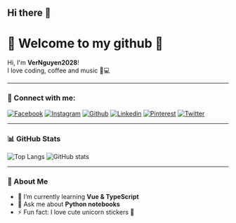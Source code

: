 ## Hi there 👋

<!--
**VerNguyen2028/VerNguyen2028** is a ✨ _special_ ✨ repository because its `README.md` (this file) appears on your GitHub profile.

Here are some ideas to get you started:

- 🔭 I’m currently working on ...
- 🌱 I’m currently learning ...
- 👯 I’m looking to collaborate on ...
- 🤔 I’m looking for help with ...
- 💬 Ask me about ...
- 📫 How to reach me: ...
- 😄 Pronouns: ...
- ⚡ Fun fact: ...
-->
# 🌸 Welcome to my github 🌸
Hi, I'm **VerNguyen2028**!  
I love coding, coffee and music 🦄💻

---

### 🔗 Connect with me:
[![Facebook](https://img.shields.io/badge/Facebook-1877F2?style=for-the-badge&logo=facebook&logoColor=white)](https://www.facebook.com/vu.nguyen.659088?locale=vi_VN)
[![Instagram](https://img.shields.io/badge/Instagram-E4405F?style=for-the-badge&logo=instagram&logoColor=white)](https://instagram.com/yourname)
[![Github](https://img.shields.io/badge/Github-000000?style=for-the-badge&logo=github&logoColor=white)](https://github.com/yourname)
[![Linkedin](https://img.shields.io/badge/LinkedIn-0077B5?style=for-the-badge&logo=linkedin&logoColor=white)](https://linkedin.com/in/yourname)
[![Pinterest](https://img.shields.io/badge/Pinterest-BD081C?style=for-the-badge&logo=pinterest&logoColor=white)](https://pinterest.com/yourname)
[![Twitter](https://img.shields.io/badge/Twitter-1DA1F2?style=for-the-badge&logo=twitter&logoColor=white)](https://twitter.com/yourname)

---

### 📊 GitHub Stats
![Top Langs](https://github-readme-stats.vercel.app/api/top-langs/?username=yourname&layout=compact&theme=radical)
![GitHub stats](https://github-readme-stats.vercel.app/api?username=yourname&show_icons=true&theme=radical)

---

### 🦄 About Me
- 🌱 I’m currently learning **Vue & TypeScript**
- 💬 Ask me about **Python notebooks**
- ⚡ Fun fact: I love cute unicorn stickers 💖

